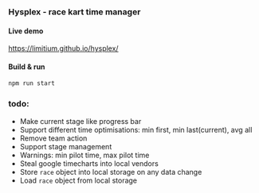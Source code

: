 ### Hysplex - race kart time manager 
#### Live demo
https://limitium.github.io/hysplex/
#### Build & run 
```bash
npm run start
```
### todo:
 - Make current stage like progress bar
 - Support different time optimisations: min first, min last(current), avg all 
 - Remove team action
 - Support stage management
 - Warnings: min pilot time, max pilot time
 - Steal google timecharts into local vendors
 - Store `race` object into local storage on any data change
 - Load `race` object from local storage
